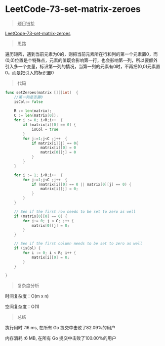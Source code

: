 # LeetCode-73-set-matrix-zeroes

>题目链接

[LeetCode-73-set-matrix-zeroes](https://leetcode-cn.com/problems/set-matrix-zeroes/)

>思路

遍历矩阵，遇到当前元素为0的，则把当前元素所在行和列的第一个元素置0，而(0,0)位置是个特殊点，元素的值既会影响第一行，也会影响第一列，所以要额外引入多一个变量，标识第一列的情况，当第一列的元素有0时，不再把(0,0)元素置0，而是把引入的标识置0


>代码

```go
func setZeroes(matrix [][]int)  {
	//第一列是否置0
	isCol:= false
	
	R := len(matrix);
	C := len(matrix[0]);
	for i := 0; i<R;i++  {
		if (matrix[i][0] == 0) {
			isCol = true
		}
		for j:=1;j<C ;j++  {
			if matrix[i][j] == 0{
				matrix[i][0] = 0
				matrix[0][j] = 0
			}
		}
	}

	for i := 1; i<R;i++  {
		for j:=1;j<C ;j++  {
			if (matrix[i][0] == 0 || matrix[0][j] == 0) {
				matrix[i][j] = 0;
			}
		}
	}

	// See if the first row needs to be set to zero as well
	if (matrix[0][0] == 0) {
		for j:= 0; j < C; j++ {
			matrix[0][j] = 0;
		}
	}

	// See if the first column needs to be set to zero as well
	if (isCol) {
		for i := 0; i < R; i++ {
			matrix[i][0] = 0;
		}
	}

}
```

>复杂度分析

时间复杂度：O(m x n)

空间复杂度：O(1)

>总结


执行用时 :16 ms, 在所有 Go 提交中击败了82.09%的用户

内存消耗 :6 MB, 在所有 Go 提交中击败了100.00%的用户
